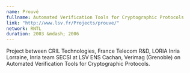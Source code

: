 ```yaml
---
name: Prouvé 
fullname: Automated Verification Tools for Cryptographic Protocols
link: "http://www.lsv.fr/Projects/prouve/"
network: RNTL
duration: 2003 &mdash; 2006
---
```


Project between CRIL Technologies, France Telecom R&D, LORIA Inria Lorraine, Inria team SECSI at LSV ENS Cachan, Verimag (Grenoble) on Automated Verification Tools for Cryptographic Protocols.

